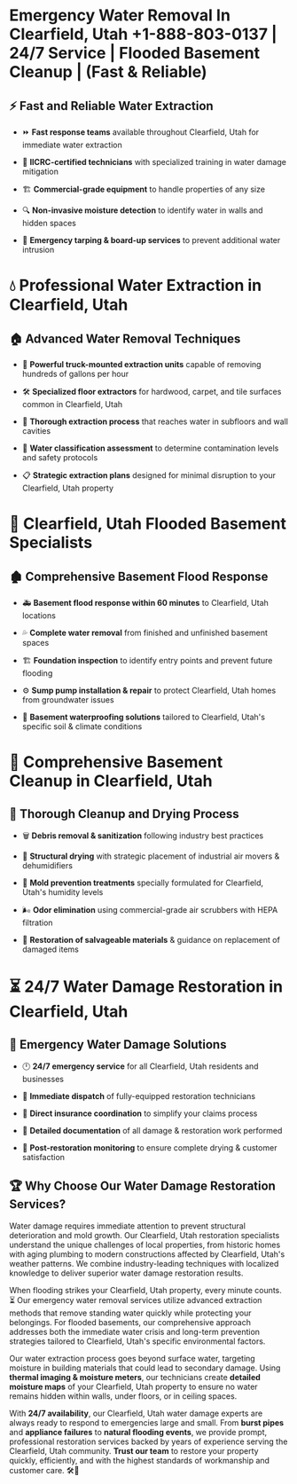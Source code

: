 # Emergency Water Removal In Clearfield, Utah +1-888-803-0137 | 24/7 Service | Flooded Basement Cleanup | (Fast & Reliable)  

## ⚡ Fast and Reliable Water Extraction  
- ⏩ **Fast response teams** available throughout Clearfield, Utah for immediate water extraction  
- 🏅 **IICRC-certified technicians** with specialized training in water damage mitigation  
- 🏗️ **Commercial-grade equipment** to handle properties of any size  
- 🔍 **Non-invasive moisture detection** to identify water in walls and hidden spaces  
- 🛑 **Emergency tarping & board-up services** to prevent additional water intrusion  

# 💧 Professional Water Extraction in Clearfield, Utah  

## 🏠 Advanced Water Removal Techniques  
- 🚛 **Powerful truck-mounted extraction units** capable of removing hundreds of gallons per hour  
- 🛠️ **Specialized floor extractors** for hardwood, carpet, and tile surfaces common in Clearfield, Utah  
- 📏 **Thorough extraction process** that reaches water in subfloors and wall cavities  
- 🧪 **Water classification assessment** to determine contamination levels and safety protocols  
- 📋 **Strategic extraction plans** designed for minimal disruption to your Clearfield, Utah property  

# 🌊 Clearfield, Utah Flooded Basement Specialists  

## 🏚️ Comprehensive Basement Flood Response  
- 🚑 **Basement flood response within 60 minutes** to Clearfield, Utah locations  
- 💦 **Complete water removal** from finished and unfinished basement spaces  
- 🏗️ **Foundation inspection** to identify entry points and prevent future flooding  
- ⚙️ **Sump pump installation & repair** to protect Clearfield, Utah homes from groundwater issues  
- 🌱 **Basement waterproofing solutions** tailored to Clearfield, Utah's specific soil & climate conditions  

# 🧹 Comprehensive Basement Cleanup in Clearfield, Utah  

## 🔄 Thorough Cleanup and Drying Process  
- 🗑️ **Debris removal & sanitization** following industry best practices  
- 💨 **Structural drying** with strategic placement of industrial air movers & dehumidifiers  
- 🦠 **Mold prevention treatments** specially formulated for Clearfield, Utah's humidity levels  
- 🌬️ **Odor elimination** using commercial-grade air scrubbers with HEPA filtration  
- 🔧 **Restoration of salvageable materials** & guidance on replacement of damaged items  

# ⏳ 24/7 Water Damage Restoration in Clearfield, Utah  

## 🚀 Emergency Water Damage Solutions  
- 🕛 **24/7 emergency service** for all Clearfield, Utah residents and businesses  
- 🚒 **Immediate dispatch** of fully-equipped restoration technicians  
- 🏦 **Direct insurance coordination** to simplify your claims process  
- 📜 **Detailed documentation** of all damage & restoration work performed  
- 🔎 **Post-restoration monitoring** to ensure complete drying & customer satisfaction  

## 🏆 Why Choose Our Water Damage Restoration Services?  
Water damage requires immediate attention to prevent structural deterioration and mold growth. Our Clearfield, Utah restoration specialists understand the unique challenges of local properties, from historic homes with aging plumbing to modern constructions affected by Clearfield, Utah's weather patterns. We combine industry-leading techniques with localized knowledge to deliver superior water damage restoration results.  

When flooding strikes your Clearfield, Utah property, every minute counts. ⏳ Our emergency water removal services utilize advanced extraction methods that remove standing water quickly while protecting your belongings. For flooded basements, our comprehensive approach addresses both the immediate water crisis and long-term prevention strategies tailored to Clearfield, Utah's specific environmental factors.  

Our water extraction process goes beyond surface water, targeting moisture in building materials that could lead to secondary damage. Using **thermal imaging & moisture meters**, our technicians create **detailed moisture maps** of your Clearfield, Utah property to ensure no water remains hidden within walls, under floors, or in ceiling spaces.  

With **24/7 availability**, our Clearfield, Utah water damage experts are always ready to respond to emergencies large and small. From **burst pipes** and **appliance failures** to **natural flooding events**, we provide prompt, professional restoration services backed by years of experience serving the Clearfield, Utah community. **Trust our team** to restore your property quickly, efficiently, and with the highest standards of workmanship and customer care. 🛠️💪  
